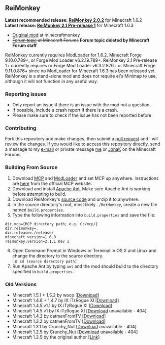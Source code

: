 ## ReiMonkey

**Latest recommended release: [ReiMonkey 2.0.2](https://github.com/TekkifyLife/ReiMonkey/releases/download/2.0.2/ReiMonkey.2.0.2.jar)** for Minecraft 1.6.2  
**Latest release: [ReiMonkey 2.1 Pre-release 1](https://github.com/TekkifyLife/ReiMonkey/releases/download/2.1/ReiMonkey.2.1.Pre-release.1.jar)** for Minecraft 1.6.3

* [Original mod](http://minecraftmonkey.wordpress.com/2012/04/24/reimonkey/) at minecraftmonkey
* ~~[Forum topic](http://www.minecraftforum.net/topic/1397908/) at Minecraft Forums~~ **Forum topic deleted by Minecraft Forum staff**

ReiMonkey currently requires ModLoader for 1.6.2, Minecraft Forge 9.10.0.789+, or Forge Mod Loader v6.2.19.789+. 
ReiMonkey 2.1 Pre-release 1+ currently requires or Forge Mod Loader v6.3.2.876+ or Minecraft Forge 9.11.0.876+ 
since no ModLoader for Minecraft 1.6.3 has been released yet. ReiMonkey is a stand-alone mod and does not require 
ei's Minimap to use, although it will not function in any useful way.

### Reporting issues

* Only report an issue if there is an issue with the mod not a question.
* If possible, include a crash report if there is a crash.
* Please make sure to check if the issue has not been reported before.


### Contributing
Fork this repository and make changes, then submit a [pull request](https://github.com/TekkifyLife/ReiMonkey/pulls) and I will review the changes. If you would like
to access this repository directly, send a message to my [e-mail](mailto:tekkifylife@outlook.com) or private message
[me](http://www.minecraftforum.net/user/2156440-tekkifylife/) or
[JonaK](http://www.minecraftforum.net/user/1512157-jonak/) on the Minecraft Forums.

### Building From Source
1. Download [MCP](http://t.co/DxS376GIte) and [ModLoader](http://www.minecraftforum.net/topic/75440-v162-risugamis-mods-updated/)
and set MCP up anywhere. Instructions are [here](http://mcp.ocean-labs.de/index.php/Making_ModLoader_mods_with_MCP#Setting_up_MCP)
from the official MCP website.
2. Download and install [Apache Ant](http://ant.apache.org/). Make sure Apache Ant is working before attempting to build.
3. Download ReiMonkey's [source code](https://github.com/TekkifyLife/ReiMonkey/archive/master.zip) and unzip it to anywhere.
4. In the source directory's root, most likely `./ReiMonkey`, create a new file named `build.properties`.
5. Type the following information into `build.properties` and save the file:  
<pre><code>dir.mcp={MCP directory path; e.g. C:/mcp/}
dir.reimonkey=.
dir.release=./release/
minecraft.version=1.6.3
reimonkey.version=2.1.1 Dev 1</code></pre>
6. Open Command Prompt in Windows or Terminal in OS X and Linux and change the directory to the source directory.  
i.e. `cd (source directory path)`
7. Run Apache Ant by typing `ant` and the mod should build to the directory specified in `build.properties`.

### Old Versions

* Minecraft 1.5.1 + 1.5.2 by woop [[Download](http://www.mediafire.com/?m3j6g2vmvts7518)]  
* Minecraft 1.4.6 + 1.4.7 by IX iTzRogue XI [[Download](https://dl.dropbox.com/u/23755556/ReiMonkey/Downloads/1.4.6/ReiMonkey%20v1.1.zip)]  
* Minecraft 1.4.5 v1.1 by IX iTzRogue XI [[Download](http://goo.gl/I1YHg)]  
* Minecraft 1.4.5 v1 by IX iTzRogue XI [[Download](https://dl.dropbox.com/u/23755556/ReiMonkey/mod_ReiMonkey.class) unavailable - 404]  
* Minecraft 1.4.2 by catmenFromTV [[Download](https://dl.dropbox.com/u/36690916/ReiMonkey%5B1.4.2%5D.zip)]  
* Minecraft 1.3.2 by catmenFromTV [[Download](https://dl.dropbox.com/u/36690916/mod_ReiMonkey%5B1.3.2%5D.zip)]  
* Minecraft 1.3.1 by Crunchy_Nut [[Download](https://dl.dropbox.com/u/44164076/MinecraftMods/mod_ReiMonkey.zip) unavailable - 404]  
* Minecraft 1.2.5 by Crunchy_Nut [[Download](https://dl.dropbox.com/u/44164076/MinecraftMods/mod_ReiMonkey.zip) unavailable - 404]  
* Minecraft 1.2.5 by the original author [[Link](http://minecraftmonkey.wordpress.com/2012/04/24/reimonkey/)]

